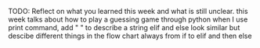TODO: Reflect on what you learned this week and what is still unclear.
this week talks about how to play a guessing game through python
when I use print command, add " " to describe a string
elif and else look similar but descibe different things
in the flow chart always from if to elif and then else
